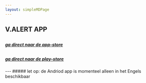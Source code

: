 ```yaml
---
layout: simpleMDPage
---
```

<h2>V.ALERT APP</h2>
<div class="container">
  <div class="row">
    <div class="col-lg-6 col-sm-6">
      <div class="gridSpace">
        <h2><i class="fa fa-apple" aria-hidden="true"></i></h2>
        <a href="https://itunes.apple.com/us/app/v-alrt/id849843665?mt=8"><h5>ga direct naar de app-store</h5></a>
      </div>
    </div>
    <div class="col-lg-6 col-sm-6">
      <div class="gridSpace">
        <h2><i class="fa fa-android" aria-hidden="true"></i></h2>
        <a href="https://play.google.com/store/apps/details?id=com.vsnmobil.valrt&hl=en"><h5>ga direct naar de play-store</h5></a>
      </div>
    </div>
  </div>
</div>
---
##### let op: de Andriod app is momenteel alleen in het Engels beschikbaar
